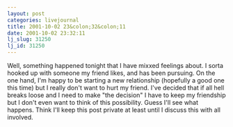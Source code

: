 ```yaml
---
layout: post
categories: livejournal
title: 2001-10-02 23&colon;32&colon;11
date: 2001-10-02 23:32:11
lj_slug: 31250
lj_id: 31250
---
```

Well, something happened tonight that I have mixxed feelings about. I sorta hooked up with someone my friend likes, and has been pursuing. On the one hand, I'm happy to be starting a new relationship (hopefully a good one this time) but I really don't want to hurt my friend. I've decided that if all hell breaks loose and I need to make "the decision" I have to keep my friendship but I don't even want to think of this possibility. Guess I'll see what happens. Think I'll keep this post private at least until I discuss this with all involved.

